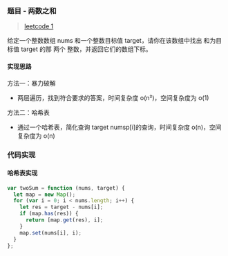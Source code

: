 ### 题目 - 两数之和

> [leetcode 1](https://leetcode-cn.com/problems/two-sum/)

给定一个整数数组 nums 和一个整数目标值 target，请你在该数组中找出 和为目标值 target 的那 两个 整数，并返回它们的数组下标。

#### 实现思路

方法一：暴力破解

- 两层遍历，找到符合要求的答案，时间复杂度 o(n²)，空间复杂度为 o(1)

方法二：哈希表

- 通过一个哈希表，简化查询 target numsp[i]的查询，时间复杂度 o(n)，空间复杂度为 o(n)

### 代码实现

#### 哈希表实现

```js
var twoSum = function (nums, target) {
  let map = new Map();
  for (var i = 0; i < nums.length; i++) {
    let res = target - nums[i];
    if (map.has(res)) {
      return [map.get(res), i];
    }
    map.set(nums[i], i);
  }
};
```
